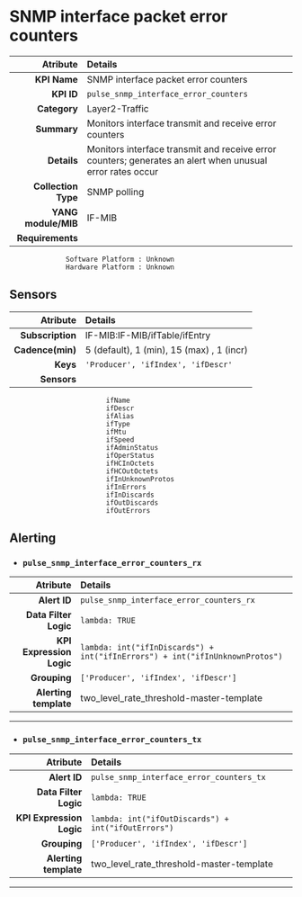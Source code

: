 
SNMP interface packet error counters
====
Atribute|Details
---:|:---
**KPI Name**    | SNMP interface packet error counters
**KPI ID**      | `pulse_snmp_interface_error_counters`
**Category**    | Layer2-Traffic
**Summary**     | Monitors interface transmit and receive error counters
**Details**     | Monitors interface transmit and receive error counters; generates an alert when unusual error rates occur
**Collection Type** | SNMP polling
**YANG module/MIB** | IF-MIB
**Requirements**    |
                  Software Platform : Unknown
                  Hardware Platform : Unknown
Sensors
---
Atribute|Details
---:|:---
**Subscription** | IF-MIB:IF-MIB/ifTable/ifEntry
**Cadence(min)** | 5 (default), 1 (min), 15 (max) , 1 (incr)
**Keys**         | `'Producer', 'ifIndex', 'ifDescr'`
**Sensors**      |
                            ifName
                            ifDescr
                            ifAlias
                            ifType
                            ifMtu
                            ifSpeed
                            ifAdminStatus
                            ifOperStatus
                            ifHCInOctets
                            ifHCOutOctets
                            ifInUnknownProtos
                            ifInErrors
                            ifInDiscards
                            ifOutDiscards
                            ifOutErrors
     
Alerting
---

* ### `pulse_snmp_interface_error_counters_rx`
Atribute|Details
---:|:---
**Alert ID**             | ```pulse_snmp_interface_error_counters_rx```
**Data Filter Logic**    | ```lambda: TRUE```
**KPI Expression Logic** | ```lambda: int("ifInDiscards") + int("ifInErrors") + int("ifInUnknownProtos")```
**Grouping**             | ```['Producer', 'ifIndex', 'ifDescr']```
**Alerting template**    | two_level_rate_threshold-master-template
---

* ### `pulse_snmp_interface_error_counters_tx`
Atribute|Details
---:|:---
**Alert ID**             | ```pulse_snmp_interface_error_counters_tx```
**Data Filter Logic**    | ```lambda: TRUE```
**KPI Expression Logic** | ```lambda: int("ifOutDiscards") + int("ifOutErrors")```
**Grouping**             | ```['Producer', 'ifIndex', 'ifDescr']```
**Alerting template**    | two_level_rate_threshold-master-template
---

